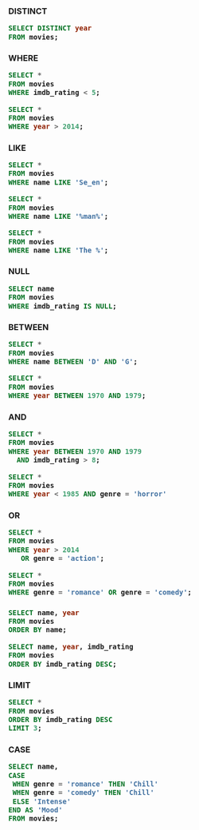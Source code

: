 <h3> DISTINCT

```sql
SELECT DISTINCT year
FROM movies;
```


<h3> WHERE

```sql
SELECT *
FROM movies
WHERE imdb_rating < 5;

SELECT *
FROM movies
WHERE year > 2014;
```


<h3> LIKE

```sql
SELECT *
FROM movies
WHERE name LIKE 'Se_en';

SELECT *
FROM movies
WHERE name LIKE '%man%';

SELECT *
FROM movies
WHERE name LIKE 'The %';
```

<h3> NULL

```sql
SELECT name
FROM movies
WHERE imdb_rating IS NULL;
```


<h3> BETWEEN

```sql
SELECT *
FROM movies
WHERE name BETWEEN 'D' AND 'G';

SELECT *
FROM movies
WHERE year BETWEEN 1970 AND 1979;
```


<h3> AND

```sql
SELECT *
FROM movies
WHERE year BETWEEN 1970 AND 1979
  AND imdb_rating > 8;

SELECT *
FROM movies
WHERE year < 1985 AND genre = 'horror'
```


<h3> OR

```sql
SELECT *
FROM movies
WHERE year > 2014
   OR genre = 'action';

SELECT *
FROM movies
WHERE genre = 'romance' OR genre = 'comedy';
```


<h3>

```sql
SELECT name, year
FROM movies
ORDER BY name;

SELECT name, year, imdb_rating
FROM movies
ORDER BY imdb_rating DESC;
```


<h3> LIMIT

```sql
SELECT *
FROM movies
ORDER BY imdb_rating DESC
LIMIT 3;
```


<h3> CASE

```sql
SELECT name,
CASE 
 WHEN genre = 'romance' THEN 'Chill'
 WHEN genre = 'comedy' THEN 'Chill'
 ELSE 'Intense'
END AS 'Mood'
FROM movies;
```